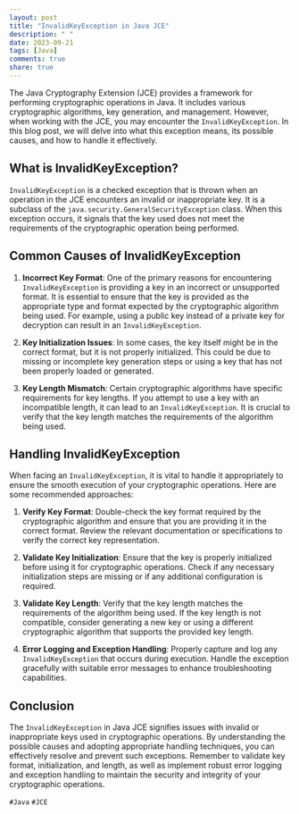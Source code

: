 ```yaml
---
layout: post
title: "InvalidKeyException in Java JCE"
description: " "
date: 2023-09-21
tags: [Java]
comments: true
share: true
---
```


The Java Cryptography Extension (JCE) provides a framework for performing cryptographic operations in Java. It includes various cryptographic algorithms, key generation, and management. However, when working with the JCE, you may encounter the `InvalidKeyException`. In this blog post, we will delve into what this exception means, its possible causes, and how to handle it effectively.

## What is InvalidKeyException?

`InvalidKeyException` is a checked exception that is thrown when an operation in the JCE encounters an invalid or inappropriate key. It is a subclass of the `java.security.GeneralSecurityException` class. When this exception occurs, it signals that the key used does not meet the requirements of the cryptographic operation being performed.

## Common Causes of InvalidKeyException

1. **Incorrect Key Format**: One of the primary reasons for encountering `InvalidKeyException` is providing a key in an incorrect or unsupported format. It is essential to ensure that the key is provided as the appropriate type and format expected by the cryptographic algorithm being used. For example, using a public key instead of a private key for decryption can result in an `InvalidKeyException`.

2. **Key Initialization Issues**: In some cases, the key itself might be in the correct format, but it is not properly initialized. This could be due to missing or incomplete key generation steps or using a key that has not been properly loaded or generated.

3. **Key Length Mismatch**: Certain cryptographic algorithms have specific requirements for key lengths. If you attempt to use a key with an incompatible length, it can lead to an `InvalidKeyException`. It is crucial to verify that the key length matches the requirements of the algorithm being used.

## Handling InvalidKeyException

When facing an `InvalidKeyException`, it is vital to handle it appropriately to ensure the smooth execution of your cryptographic operations. Here are some recommended approaches:

1. **Verify Key Format**: Double-check the key format required by the cryptographic algorithm and ensure that you are providing it in the correct format. Review the relevant documentation or specifications to verify the correct key representation.

2. **Validate Key Initialization**: Ensure that the key is properly initialized before using it for cryptographic operations. Check if any necessary initialization steps are missing or if any additional configuration is required.

3. **Validate Key Length**: Verify that the key length matches the requirements of the algorithm being used. If the key length is not compatible, consider generating a new key or using a different cryptographic algorithm that supports the provided key length.

4. **Error Logging and Exception Handling**: Properly capture and log any `InvalidKeyException` that occurs during execution. Handle the exception gracefully with suitable error messages to enhance troubleshooting capabilities.

## Conclusion

The `InvalidKeyException` in Java JCE signifies issues with invalid or inappropriate keys used in cryptographic operations. By understanding the possible causes and adopting appropriate handling techniques, you can effectively resolve and prevent such exceptions. Remember to validate key format, initialization, and length, as well as implement robust error logging and exception handling to maintain the security and integrity of your cryptographic operations.

`#Java` `#JCE`